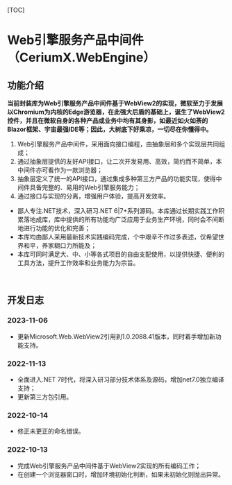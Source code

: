 [TOC]

# Web引擎服务产品中间件（CeriumX.WebEngine）

## 功能介绍

**当前封装库为Web引擎服务产品中间件基于WebView2的实现，微软至力于发展以Chromium为内核的Edge游览器，在此强大后盾的基础上，诞生了WebView2控件，并且在微软自身的各种产品或业务中均有其身影，如最近如火如荼的Blazor框架、宇宙最强IDE等；因此，大树底下好乘凉，一切尽在你懂得中。**

1. Web引擎服务产品中间件，采用面向接口编程，由抽象层和多个实现层共同组成；
2. 通过抽象层提供的友好API接口，让二次开发易用、高效，简约而不简单，本中间件亦可看作为一款浏览器；
3. 抽象层定义了统一的API接口，通过集成多种第三方产品的功能实现，使得中间件具备完整的、易用的Web引擎服务能力；
4. 通过接口与实现的分离，增强用户体验，提高开发效率。

- 鄙人专注.NET技术，深入研习.NET 6|7+系列源码。本库通过长期实践工作积累落地成库，库中提供的所有功能均广泛应用于业务生产环境，同时会不间断地进行功能的优化和完善；
- 本库均由鄙人采用最新技术实践编码完成，个中艰辛不作过多表述，仅希望世界和平，养家糊口力所能及；
- 本库可同时满足大、中、小等各式项目的自由支配使用，以提供快捷、便利的工具方法，提升工作效率和业务能力为宗旨。

<br>

## 开发日志

### 2023-11-06
- 更新Microsoft.Web.WebView2引用到1.0.2088.41版本，同时着手增加新功能支持。

### 2022-11-13
- 全面进入.NET 7时代，将深入研习部分技术体系及源码，增加net7.0独立编译支持；
- 更新第三方包引用。

### 2022-10-14
- 修正未更正的命名错误。

### 2022-10-13
- 完成Web引擎服务产品中间件基于WebView2实现的所有编码工作；
- 在创建一个浏览器窗口时，增加环境初始化判断，如果未初始化则抛出异常。
